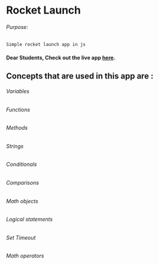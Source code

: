 # Rocket Launch

###### Purpose:
    Simple rocket launch app in js

#### Dear Students, Check out the live app [here](https://kdeepika-brs.github.io/Rocket-launch/).

## Concepts that are used in this app are :
###### Variables
###### Functions
###### Methods
###### Strings
###### Conditionals
###### Comparisons
###### Math objects
###### Logical statements
###### Set Timeout
###### Math operators

